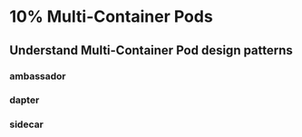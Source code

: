 # 10% Multi-Container Pods

## Understand Multi-Container Pod design patterns

### ambassador

### dapter

### sidecar
